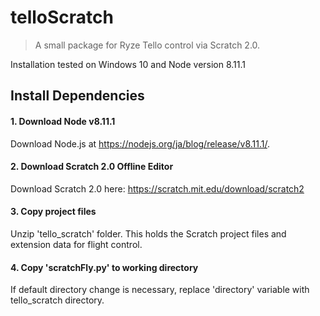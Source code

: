 # telloScratch
> A small package for Ryze Tello control via Scratch 2.0.

Installation tested on Windows 10 and Node version 8.11.1

## Install Dependencies
#### 1. Download Node v8.11.1   
Download Node.js at https://nodejs.org/ja/blog/release/v8.11.1/. 
#### 2. Download Scratch 2.0 Offline Editor  
Download Scratch 2.0 here: https://scratch.mit.edu/download/scratch2
#### 3. Copy project files  
Unzip 'tello_scratch' folder. This holds the Scratch project files and extension data for flight control.
#### 4. Copy 'scratchFly.py' to working directory  
If default directory change is necessary, replace 'directory' variable with tello_scratch directory. 
